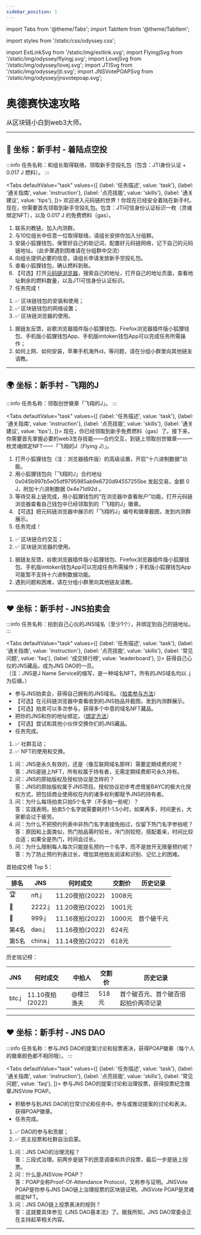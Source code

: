 ```yaml
---
sidebar_position: 1
---
```


import Tabs from '@theme/Tabs';
import TabItem from '@theme/TabItem';

import styles from '/static/css/odyssey.css';

import ExtLinkSvg from '/static/img/extlink.svg';
import FlyingjSvg from '/static/img/odyssey/flyingj.svg';
import LovejSvg from '/static/img/odyssey/lovej.svg';
import JTISvg from '/static/img/odyssey/jti.svg';
import JNSVotePOAPSvg from '/static/img/odyssey/jnsvotepoap.svg';

# 奥德赛快速攻略

<big>从区块链小白到web3大师。</big>

<hr />

## 🎁 坐标：新手村 - 着陆点空投

:::info
任务名称：和组长取得联络，领取新手空投礼包（包含：JTI身份认证 + 0.017 J 燃料）。
<JTISvg height="32px" />
:::

<Tabs
  defaultValue="task"
  values={[
    {label: '任务描述', value: 'task'},
    {label: '通关指南', value: 'instruction'},
    {label: '点亮技能', value: 'skills'},
    {label: '通关建议', value: 'tips'},
  ]}>
  <TabItem value="task">
    欢迎进入元码链的世界！你现在已经安全着陆在新手村。<br/>
    现在，你需要首先领取到新手空投礼包。包含：JTI可信身份认证标识一枚（灵魂绑定NFT），以及 0.017 J 的免费燃料（gas）。
  </TabItem>
  <TabItem value="instruction">
      <ol>
      <li>联系刘教链，加入内测群。</li>
      <li>与10位组长中任意一位取得联络，请组长安排你加入分组群。</li>
      <li>安装小狐狸钱包，保管好自己的助记词，配置好元码链网络，记下自己的元码链地址。（此步骤遇到困难请在分组群中交流）</li>
      <li>向组长提供必要的信息，请组长申请发放新手空投礼包。</li>
      <li>查看小狐狸钱包，确认燃料到账。</li>
      <li>【可选】打开<a href="https://jscan.blockcoach.com">元码链浏览器<ExtLinkSvg /></a>，搜索自己的地址，打开自己的地址页面，查看地址剩余的燃料数量，以及JTI可信身份认证标识。</li>
      <li>任务完成！</li>
      </ol>
  </TabItem>
  <TabItem value="skills">
      <ol>
      <li>✅ 区块链钱包的安装和使用；</li>
      <li>✅ 区块链钱包的网络设置；</li>
      <li>✅ 区块链浏览器的使用。</li>
      </ol>
  </TabItem>
  <TabItem value="tips">
      <ol>
      <li>据链友反馈，谷歌浏览器插件版小狐狸钱包、Firefox浏览器插件版小狐狸钱包、手机版小狐狸钱包App、手机版imtoken钱包App可以完成任务所需操作；</li>
      <li>如何上网、如何安装，苹果手机海外id，等问题，请在分组小群里向其他链友请教。</li>
      </ol>
  </TabItem>
</Tabs>

<hr />

## 🌍 坐标：新手村 - 飞翔的J

:::info
任务名称：领取创世徽章「飞翔的J」。
<FlyingjSvg height="64px" />
:::

<Tabs
  defaultValue="task"
  values={[
    {label: '任务描述', value: 'task'},
    {label: '通关指南', value: 'instruction'},
    {label: '点亮技能', value: 'skills'},
    {label: '通关建议', value: 'tips'},
  ]}>
  <TabItem value="task">
    现在，你已经领取到新手免费燃料（gas）了。接下来，你需要首先掌握必要的web3生存技能——合约交互，到链上领取创世徽章——一枚灵魂绑定NFT——「飞翔的J（Flying J）」。
  </TabItem>
  <TabItem value="instruction">
      <ol>
      <li>打开小狐狸钱包（注：浏览器插件版）的高级设置，开启”十六进制数据”功能。</li>
      <li>用小狐狸钱包向「飞翔的J」合约地址 0x045b997b5e05df9795985ab9e6720d94557255be 发起交易，金额 0 J，附加十六进制数据 0x4e71d92d 。</li>
      <li>等待交易上链完成，用小狐狸钱包的“在浏览器中查看账户”功能，打开元码链浏览器查看自己钱包中已经领取到的「飞翔的J」徽章。</li>
      <li>【可选】把元码链浏览器中展示的「飞翔的J」编号和徽章截图，发到内测群展示。</li>
      <li>任务完成！</li>
      </ol>
  </TabItem>
  <TabItem value="skills">
      <ol>
      <li>✅ 区块链合约交互；</li>
      <li>✅ 区块链浏览器的使用。</li>
      </ol>
  </TabItem>
  <TabItem value="tips">
      <ol>
      <li>据链友反馈，谷歌浏览器插件版小狐狸钱包、Firefox浏览器插件版小狐狸钱包、手机版imtoken钱包App可以完成任务所需操作；手机版小狐狸钱包App可能暂不支持十六进制数据功能。</li>
      <li>遇到问题和困难，请在分组小群里向其他链友请教。</li>
      </ol>
  </TabItem>
</Tabs>

<hr />

## ❤️  坐标：新手村 - JNS拍卖会

:::info
任务名称：拍到自己心仪的JNS域名（至少1个），并绑定到自己的链地址。
<LovejSvg height="24px"/>
:::

<Tabs
  defaultValue="task"
  values={[
    {label: '任务描述', value: 'task'},
    {label: '通关指南', value: 'instruction'},
    {label: '点亮技能', value: 'skills'},
    {label: '常见问题', value: 'faq'},
    {label: '成交排行榜', value: 'leaderboard'},
  ]}>
  <TabItem value="task">
    获得自己心仪的JNS藏品，成为JNS DAO的一员。<br />
    （注：JNS是J Name Service的缩写，是一种域名NFT。所有的JNS域名均以 .j 为后缀。）
  </TabItem>
  <TabItem value="instruction">
      <ul>
      <li>参与JNS拍卖会，获得自己拥有的JNS域名。（<a href="jns-dao/jns-auction">拍卖参与方法</a>）</li>
      <li>【可选】在元码链浏览器中查看收到的JNS拍品并截图，发到内测群展示。</li>
      <li>【可选】拍卖可以多次参与，获得多个中意的域名NFT藏品。</li>
      <li>把你的JNS和你的地址绑定。（<a href="jns-dao/bind-jns">绑定方法</a>）</li>
      <li>【可选】尝试和其他小伙伴交换你们的JNS藏品。</li>
      <li>任务完成。</li>
      </ul>
  </TabItem>
  <TabItem value="skills">
      <ol>
      <li>✅ 社群互动；</li>
      <li>✅ NFT的使用和交换。</li>
      </ol>
  </TabItem>
  <TabItem value="faq">
      <ol>
      <li>问：JNS是永久有效的，还是（像互联网域名那样）需要定期续费的呢？<br/>
      答：JNS是链上NFT，所有权属于持有者，无需定期续费即可永久持有。</li>
      <li>问：JNS的原始版权及授权协议是怎样的？<br/>
      答：JNS的原始版权属于JNS项目。授权协议初步考虑借鉴BAYC的极大化授权方式，把包括商业使用权在内的诸多权利都赋予JNS的持有者。</li>
      <li>问：为什么每场拍卖只拍5个名字（不多拍一些呢）？<br/>
      答：实践表明，拍卖5个名字就需要耗时1-1.5小时，如果再多，时间更长，大家都会过于疲劳。</li>
      <li>问：为什么不把预约列表中非热门名字直接免拍过，仅留下热门名字参拍呢？<br/>
      答：原因和上面类似，热门拍品需时较长，冷门则较短，搭配着来，时间比较合适；如果全是热门，时间会过长。</li>
      <li>问：为什么限制每人每次只能提名预约一个名字，而不是放开无限量预约呢？<br/>
      答：为了防止预约列表过长，增加其他拍友阅读和识别、记忆上的困难。</li>
      </ol>
  </TabItem>
  <TabItem value="leaderboard">

首拍成交榜 Top 5：

| **排名**    | **JNS**     | **何时成交**    | **交割价**  | **历史记录** |
| ----------- | ----------- | --------------- | ----------- | ------------ |
|    🏆       | nft.j       | 11.20夜拍(2022) | 1008元      |              |
|    🥈       | 2222.j      | 11.20夜拍(2022) | 1001元      |              |
|    🥉       | 999.j       | 11.16夜拍(2022) | 1000元      | 首个破千元   |
|   第4名     | dao.j       | 11.16夜拍(2022) | 624元       |              |
|   第5名     | china.j     | 11.14夜拍(2022) | 618元       |              |

历史铭记榜：

| **JNS**     | **何时成交**    | **中拍人**  | **交割价**  | **历史记录**                         |
| ----------- | --------------- | ----------- | ----------- | ------------------------------------ |
| btc.j       | 11.10夜拍(2022) | @楼兰渔夫   | 518元       | 首个破百元、首个破百倍起拍价两项记录 |

  </TabItem>
</Tabs>

<hr />

## ❤️  坐标：新手村 - JNS DAO

:::info
任务名称：参与JNS DAO的提案讨论和投票表决，获得POAP徽章（每个人的徽章颜色都不相同哦）。
<JNSVotePOAPSvg height="64px"/>
:::

<Tabs
  defaultValue="task"
  values={[
    {label: '任务描述', value: 'task'},
    {label: '通关指南', value: 'instruction'},
    {label: '点亮技能', value: 'skills'},
    {label: '常见问题', value: 'faq'},
  ]}>
  <TabItem value="task">
    参与JNS DAO的提案讨论和治理投票，获得投票纪念徽章JNSVote POAP。
  </TabItem>
  <TabItem value="instruction">
      <ul>
      <li>积极参与到JNS DAO的日常讨论和任务中。参与或推动提案的讨论和表决。获得POAP徽章。</li>
      <li>任务完成。</li>
      </ul>
  </TabItem>
  <TabItem value="skills">
      <ol>
      <li>✅ DAO的参与和贡献；</li>
      <li>✅ 民主投票和社群自治启蒙。</li>
      </ol>
  </TabItem>
  <TabItem value="faq">
      <ol>
      <li>问：JNS DAO的治理流程？<br/>
      答：三段式治理。前两步是链下的民意调查和共识投票，最后一步是链上投票。</li>
      <li>问：什么是JNSVote POAP？<br/>
      答：POAP全称Proof-Of-Attendance Protocol，又称参与证明。JNSVote POAP是你参与JNS DAO链上治理投票的区块链证明。JNSVote POAP是灵魂绑定NFT。</li>
      <li>问：JNS DAO链上投票表决的规则？<br/>
      答：这就要具体参见《JNS DAO基本法》了。据我所知，JNS DAO常委会正在主持起草相关内容。</li>
      </ol>
  </TabItem>
</Tabs>

<hr />
